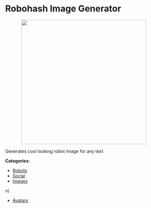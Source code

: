 # Robohash Image Generator
<p align="center">
    <img width="400" src="https://raw.githubusercontent.com/apis-list/apis-list/apis/robohash-image-generator/logo_256x256.png" />
</p>

Generates cool looking robot image for any text



**Categories**:
- [Robots](https://github.com/apis-list/apis-list#robots)
- [Social](https://github.com/apis-list/apis-list#social)
- [Images](https://github.com/apis-list/apis-list#images)



n)
- [Avatars](https://github.com/apis-list/apis-list#avatars)








